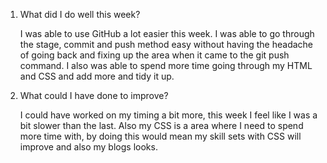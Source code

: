 1. What did I do well this week?

    I was able to use GitHub a lot easier this week. I was able to go through the stage, commit and push method easy without having the headache of going back and fixing up the area when it came to the git push command. I also was able to spend more time going through my HTML and CSS and add more and tidy it up.

2. What could I have done to improve?

    I could have worked on my timing a bit more, this week I feel like I was a bit slower than the last. Also my CSS is a area where I need to spend more time with, by doing this would mean my skill sets with CSS will improve and also my blogs looks.
